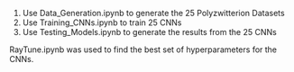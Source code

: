 1. Use Data_Generation.ipynb to generate the 25 Polyzwitterion Datasets
2. Use Training_CNNs.ipynb to train 25 CNNs
3. Use Testing_Models.ipynb to generate the results from the 25 CNNs

RayTune.ipynb was used to find the best set of hyperparameters for the CNNs.